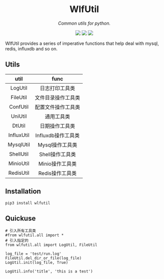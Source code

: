 <div align="center">

# WlfUtil

*Common utils for python.*

[![](https://img.shields.io/badge/pypi-latest-9cf.svg)](https://pypi.org/project/wlfutil/) [![](https://img.shields.io/badge/blog-@waisaa-blue.svg)](https://blog.csdn.net/qq_42761569?type=blog) [![](https://img.shields.io/badge/license-MIT-brightgreen.svg)](https://github.com/waisaa/wlf-util/blob/main/LICENSE)

</div>

WlfUtil provides a series of imperative functions that help deal with mysql, redis, influxdb and so on.

## Utils
| util | func |
|:---------:|:---------:|
| LogUtil | 日志打印工具类 |
| FileUtil | 文件目录操作工具类|
| ConfUtil | 配置文件操作工具类|
| UniUtil | 通用工具类|
| DtUtil | 日期操作工具类|
| InfluxUtil | Influxdb操作工具类|
| MysqlUtil | Mysql操作工具类|
| ShellUtil | Shell操作工具类|
| MinioUtil | Minio操作工具类|
| RedisUtil | Redis操作工具类|

## Installation
```python3
pip3 install wlfutil
```

## Quickuse
```python3
# 引入所有工具类
#from wlfutil.all import *
# 引入指定的
from wlfutil.all import LogUtil, FileUtil

log_file = 'test/run.log'
FileUtil.del_dir_or_file(log_file)
LogUtil.init(log_file, True)

LogUtil.info('title', 'this is a test')
```
